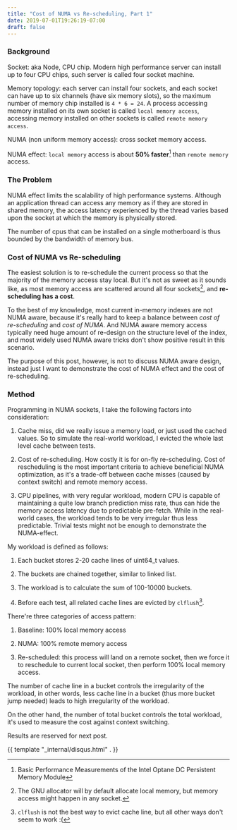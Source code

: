 ```yaml
---
title: "Cost of NUMA vs Re-scheduling, Part 1"
date: 2019-07-01T19:26:19-07:00
draft: false
---
```


### Background

Socket: aka Node, CPU chip. Modern high performance server can install up to four CPU chips, such server is called four socket machine.

Memory topology: each server can install four sockets, and each socket can have up to six channels (have six memory slots), so the maximum number of memory chip installed is `4 * 6 = 24`. 
A process accessing memory installed on its own socket is called `local memory access`, accessing memory installed on other sockets is called `remote memory access`. 

NUMA (non uniform memory access): cross socket memory access.

NUMA effect: `local memory` access is about **50% faster**[^1] than `remote memory` access. 


### The Problem

NUMA effect limits the scalability of high performance systems. Although an application thread can access any memory as if they are stored in shared memory, the access latency experienced by the thread varies based upon the socket at which the memory is physically stored.

The number of cpus that can be installed on a single motherboard is thus bounded by the bandwidth of memory bus. 

### Cost of NUMA vs Re-scheduling 

The easiest solution is to re-schedule the current process so that the majority of the memory access stay local. But it's not as sweet as it sounds like, as most memory access are scattered around all four sockets[^2], and **re-scheduling has a cost**.

To the best of my knowledge, most current in-memory indexes are not NUMA aware, because it's really hard to keep a balance between *cost of re-scheduling* and *cost of NUMA*. 
And NUMA aware memory access typically need huge amount of re-design on the structure level of the index, and most widely used NUMA aware tricks don't show positive result in this scenario.

The purpose of this post, however, is not to discuss NUMA aware design, instead just I want to demonstrate the cost of NUMA effect and the cost of re-scheduling.


### Method

Programming in NUMA sockets, I take the following factors into consideration:

1. Cache miss, did we really issue a memory load, or just used the cached values. So to simulate the real-world workload, I evicted the whole last level cache between tests.

2. Cost of re-scheduling. How costly it is for on-fly re-scheduling. Cost of rescheduling is the most important criteria to achieve beneficial NUMA optimization, as it's a trade-off between cache misses (caused by context switch) and remote memory access.

3. CPU pipelines, with very regular workload, modern CPU is capable of maintaining a quite low branch prediction miss rate, thus can hide the memory access latency due to predictable pre-fetch. While in the real-world cases, the workload tends to be very irregular thus less predictable. Trivial tests might not be enough to demonstrate the NUMA-effect.

My workload is defined as follows:

1. Each bucket stores 2-20 cache lines of uint64_t values.

2. The buckets are chained together, similar to linked list.

3. The workload is to calculate the sum of 100-10000 buckets.

4. Before each test, all related cache lines are evicted by `clflush`[^3].

There're three categories of access pattern:

1. Baseline: 100% local memory access

2. NUMA: 100% remote memory access

3. Re-scheduled: this process will land on a remote socket, then we force it to reschedule to current local socket, then perform 100% local memory access.

The number of cache line in a bucket controls the irregularity of the workload, in other words, less cache line in a bucket (thus more bucket jump needed) leads to high irregularity of the workload.

On the other hand, the number of total bucket controls the total workload, it's used to measure the cost against context switching.  


Results are reserved for next post.


[^1]: Basic Performance Measurements of the Intel Optane DC Persistent Memory Module

[^2]: The GNU allocator will by default allocate local memory, but memory access might happen in any socket.

[^3]: `clflush` is not the best way to evict cache line, but all other ways don't seem to work :(


{{ template "_internal/disqus.html" . }}
